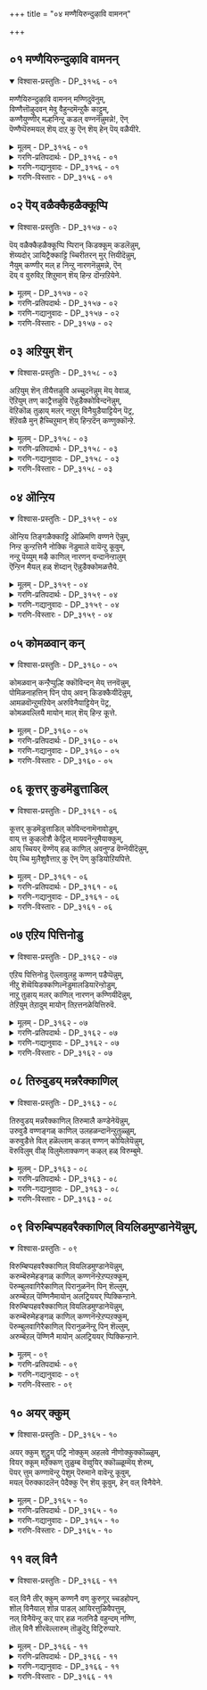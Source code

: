 +++
title = "०४ मण्णैयिरुन्दुऴावि वामनन्"

+++


## ०१ मण्णैयिरुन्दुऴावि वामनन्

<details open><summary>विश्वास-प्रस्तुतिः - DP_३१५६ - ०१</summary>

मण्णैयिरुन्दुऴावि वामनन् मण्णिदुवॆनुम्,  
विण्णैत्तॊऴुदवन् मेवु वैहुन्दमॆन्ऱुकै काट्टुम्,  
कण्णैयुण्णीर् मल्हनिन्ऱु कडल् वण्ननॆन्नुमन्ने\!, ऎन्   
पॆण्णैप्पॆरुमयल् शॆय् दाऱ् कु ऎन् शॆय् हेन् पॆय् वळैयीरे.
</details>

<details><summary>मूलम् - DP_३१५६ - ०१</summary>

मण्णैयिरुन्दुऴावि वामनन् मण्णिदुवॆनुम्,  
विण्णैत्तॊऴुदवन् मेवु वैहुन्दमॆन्ऱुकै काट्टुम्,  
कण्णैयुण्णीर् मल्हनिन्ऱु कडल् वण्ननॆन्नुमन्ने\!, ऎन्   
पॆण्णैप्पॆरुमयल् शॆय् दाऱ् कु ऎन् शॆय् हेन् पॆय् वळैयीरे.
</details>

<details><summary>गरणि-प्रतिपदार्थः - DP_३१५६ - ०१</summary>

मण्णै = भूमियन्नु, इरुन्दु = बग्गि, तुऴावि = सवरि \(कैयिन्द\), वामनन् मण् इदु = इदु वामनन भूमि, ऎन्नुम् = ऎन्नुत्ताळॆ, विण्णै = आकाशक्कॆ, तॊऴुदु = कैमुगिदु, अवन् मेवु = अवनु नित्यवास माडुव, वैहुन्दम् ऎन्ऱु = वैकुण्ठ ऎन्दु, कैकाट्टुम् = तोरिसुत्ताळॆ \(कैचाचि\), कण्णै = कण्णन्नु, उळ् नीर् = ऒळगिन नीरु, मल् ह निन्ऱु = उक्कि हरियुवन्तॆ निन्तिरलु, कडल् वण्णन् ऎन्नुम् = कडलिन बण्णदवनु ऎन्नुत्ताळॆ, अन्ने = तायन्दिरे, ऎन् पॆण्णै = नन्न मगळन्नु \(मगळिगॆ\) पॆरुमयल् शॆय् दाऱ् कु = दॊड्ड हुच्चियन्नु माडिदवरिगॆ, \(दॊड्ड हुच्चु हिडिसिदवरिगॆ\), ऎन् शॆय् हेन् = एनु माडलि, पॆय् वळैयीरे = कैयल्लि बळॆयन्नु धरिसिरुववरे. 
</details>

<details><summary>गरणि-गद्यानुवादः - DP_३१५६ - ०१</summary>

बग्गि भूमियन्नु कैयिन्द सवरि, ’इदु वामनन भूमि’ ऎन्नुत्ताळॆ, आकाशक्कॆ कैमुगिद, अत्त कडॆ कैमाडि तोरिसुत्ता, ’अवनु नित्यवास माडुव वैकुण्ठ’ ऎन्नुत्ताळॆ. कण्णल्लि उक्किहरियुवन्तॆ नीरु निन्तिरलु, ’कडल् वण्ण’ ऎन्नुत्ताळॆ. कैयल्लि बळॆयन्नु धरिसिरुववरे, नन्न मगळिगॆ दॊड्ड हुच्चु हिडिसिदवरिगॆ एनु माडलि? 
</details>

<details><summary>गरणि-विस्तारः - DP_३१५६ - ०१</summary>

ई तिरुवाय् मॊऴियल्लि आळ्वाररु मत्तॆ ’नायकि’ आगिद्दारॆ. तन्न नायकनन्नु कुरितु बगॆबगॆयागि स्मरिसुत्ताळॆ. कण्णॆदुरल्लि अवळिगॆ कण्डु बन्द याव होलुव वस्तुवादरू अवन \(भगवन्तन\) नॆनपन्नु मूडिसुत्तदॆ. 

नायकिय विचित्रवर्तनॆयन्नु कण्डु अवळ ’तायि’ \(नायकिगॆ ऒब्ब तायियिद्दाळॆम्ब भावनॆ\) मरुगुत्ताळॆ. तन्न मगळु ऎल्ला हॆङ्गळन्तॆ प्रापञ्चिक सुखदत्त योचनॆयन्नु हरिसुवुदिल्लवल्ल\! अप्रापञ्चिक रीतियल्लि अवळु नडॆदुकॊळ्ळुत्तिद्दाळल्ल\! अवळ आशॆपूर्णगॊळ्ळुवुदिल्लवल्ल\! ऎम्ब ई व्यथॆयन्नु आ”तायि’ इतर तायन्दिरॊडनॆ हेळिकॊण्डु विलपिसुत्ताळॆ. भगवद्विषयिक भावनॆगळिन्द तुम्बिद ई तिरुवाय् मॊऴि स्वारस्यपूर्णवागिदॆ. 

“मण्णैयिरुन्दु तुळावि वामनन् मण् ऎन्नुम्” – “नन्न मगळु नॆलवन्नु कैयिन्द सवरुत्ता, अदर बगॆगॆ विश्वासवन्नु तोरिसुत्ता, ’इदु वामन नॆल’ ऎन्नुत्ताळॆ”. इल्लि, वामन त्रिविक्रमावतारगळ भगवन्तन अद्भुतलीलॆयन्नु नॆनपिगॆ तरुत्तदॆ. दिव्यसुन्दरनाद वामनवटुवागि बलिचक्रवर्तिय यागशालॆगॆ भगवन्तनु बन्द. तन्न हॆज्जॆयल्लि मूरु हॆज्जॆगळ नॆलवन्नु बेडिद. दानवन्नु बलियिन्द पडॆदुकॊण्ड कूडले स्वामियु त्रिविक्रमनागि बॆळॆद. तन्न ऒन्दु हॆज्जॆयन्नु भूमिय तुम्ब विस्तरिसि, ’इदो ऒन्दु हॆज्जॆ आयितु’ ऎन्द. अन्दिनिन्द भूमियु भगवन्तन स्वत्ते ऎम्ब सत्यवन्नु तोरिसिकॊट्ट. 

“विण्णैत्तॊऴुदु अवन् मेवु वैहुन्दम् ऎन्ऱु कैकाट्टुवन्” ’नन्न मगळु आकाशक्कॆ कैमुगिदु, अत्त कडॆ कैचाचि, “अदु अवनिरुव वैकुण्ठ” ऎन्नुत्ताळॆ. भूमियू आकाशवू भगवन्तन सृष्टियाद पञ्चभूतगळन्नु सूचिसुवुदु. पञ्चभूतगळिन्दले जगत्तिन ऎल्ला वस्तुगळु सृष्टियादवु. ’नायकि’यू अष्टे\! ’नानू अवन सृष्टिये, अवन स्वत्ते’ ऎन्दु अवळ भावनॆ इरबहुदु. आकाशद दिक्किनल्ले, ऎन्दरॆ, मेलण दिक्किनल्लि ’परमपद’विदॆयॆन्नुत्तारॆ. ’नायकि’गॆ अदर नॆनपु बन्दिरबेकु. तानु तन्न प्रियनॊडनॆ सेरि आनन्दिसुव स्थळवे वैकुण्ठ \(परमपद\) ऎन्दु अवळ मनस्सिगॆ बन्दिरबेकु. अरितु, इल्लि परमपदद स्मरणॆ इदॆ. 

कण्णैयुण्णीर् मल् ह निन्ऱु कडल् वण्णनॆन्नुम्” – अवळु”कडल् वण्ण’ ऎन्दु तन्न नायकनन्नु स्मरिसिकॊळ्ळुत्ताळॆ. अवन नॆनपु बन्दागलॆल्ला, अवनन्नु स्मरिसिकॊण्डागलॆल्ला, अवळ कण्णुगळल्लि नीरु तुम्बि तुळुकुत्तदॆ. ऎष्टु बगॆयल्लि भगवन्तनन्नु कुरितु चिन्तिसिदरू अवन कृपॆ तनगॆ उण्टागलिल्लवल्ल ऎन्दु अवळ कॊरगु. अदन्नु सूचिसुवुदु आ कण्णीरु. 

तायि हेळुत्ताळॆ- कैगळल्लि बळॆगळन्नु धरिसिदवरे \(ऎन्दरॆ, सौभाग्यवतियरागि मक्कळन्नु पडॆदु संसारनडॆसुत्ता, जीवनद कष्टसुखगळन्नू दुःखसङ्कटगळन्नू अनुभविसि अरितवरु – इतर मातॆयरु\) नन्न मगळिगॆ बलवाद हुच्चु हिडिदिदॆ. अदु भगवद्विषयवाद हुच्चु, कण्डिरा\! अवळु नॆलवन्नु सवरुत्ता ’इदु वामनन नॆल’ ऎन्नुत्ताळॆ. आकाशक्कॆ कैमुगिदु, कैचाचि, ’अदु अवन परमपद’ ऎन्नुत्ताळॆ. अवन तिरुनामगळन्नु स्मरिसुत्ता, अवळ कण्णुगळल्लि नीरु तुम्बि तुळुकुत्तदॆ. हीगॆ, अवळिगॆ व्यामोहद हुच्चन्नु हिडिसिदवन विषयदल्लि नानेनु माडलि? 

पाशुरद उद्दक्कू भक्तिभाववन्नु हेळुत्तदॆ. उत्कटवागि भक्तियुळ्ळवनु ऒन्दु बगॆय ’हुच्चने’, अवनदु ’भक्तिय हुच्चु’ –’भगवन्तन हुच्चु’.

भगवन्तनु नमगॆ नीडिरुव ऎल्ला सौकार्यगळिगू नावु कृतज्ञरागि, अवनिगॆ नम्रतॆयिन्द ऎरगुत्ता, अवनन्नु ऎडॆबिडदन्तॆ स्मरिसुत्तिरुवुदे अवनल्लि भक्तिमाडुव रीति- ऎन्दु सूचिसलागिदॆ.
</details>

## ०२ पॆय् वळैक्कैहळैक्कूप्पि

<details open><summary>विश्वास-प्रस्तुतिः - DP_३१५७ - ०२</summary>

पॆय् वळैक्कैहळैक्कूप्पि प्पिरान् किडक्कूम् कडलॆन्नुम्,  
शॆय्यदोर् ञायिट्रैक्काट्टि च्चिरीतरन् मुर् त्तियीदॆन्नुम्,  
नैयुम् कण्णीर् मल् ह निन्ऱु नारणनॆन्नुमन्ने, ऎन्  
दॆय् व वुरुविऱ् शिऱुमान् शॆय् हिन्ऱ दॊन्ऱऱियेने.
</details>

<details><summary>मूलम् - DP_३१५७ - ०२</summary>

पॆय् वळैक्कैहळैक्कूप्पि प्पिरान् किडक्कूम् कडलॆन्नुम्,  
शॆय्यदोर् ञायिट्रैक्काट्टि च्चिरीतरन् मुर् त्तियीदॆन्नुम्,  
नैयुम् कण्णीर् मल् ह निन्ऱु नारणनॆन्नुमन्ने, ऎन्  
दॆय् व वुरुविऱ् शिऱुमान् शॆय् हिन्ऱ दॊन्ऱऱियेने.
</details>

<details><summary>गरणि-प्रतिपदार्थः - DP_३१५७ - ०२</summary>

पॆय् वळैक्कै = तॊट्ट बळॆगळ कैगळन्नु, कूप्पि = जोडिसि \(अञ्जलि माडि\), पिरान् = परमोपकारियु, किडक्कूम् = पवडिसुव, कडल् = कडलु, ऎन्नुम् = ऎन्नुत्ताळॆ, शॆय्यदु = सुन्दरवाद \(कॆम्बण्णद\), ओर् = साटियिल्लद, ञायिट्रै काट्टि = सूर्यनन्नु तोरिसि, शिरीतरन् मूर् त्ति = श्रीधरन मूर्तियु, ईदु ऎन्नुम् = इदे ऎन्नुत्ताळॆ, नैयुम् = बाडि होगुत्ताळॆ \(कॊरगुत्ताळॆ\), कृशहॊन्दुत्ताळॆ, कण् नीर् मल् हि = कण्णल्लि तुळुकुवन्तॆ नीरु निन्तु, नारणन् ऎन्नुम् = नार्‍आयण, ऎन्नुत्ताळॆ, अन्ने = तायन्दिरॆ, ऎन् दॆय् वम् = नन्न देवतॆये आदवळु, उरुविल् = रूपदल्लि शिरुमान् = ऎळॆयहरॆयद जिङ्कॆयन्तिरुववळु, शॆय् हिन्ऱदु = माडुत्तिरुवुदु, ऒन्ऱु = स्वल्पवू, अऱियेने = तिळिदुकॊळ्ळलारॆनल्ल. 
</details>

<details><summary>गरणि-गद्यानुवादः - DP_३१५७ - ०२</summary>

तॊट्ट बळॆगळ कैगळन्नु जोडिसि, अञ्जलिमाडि, ’परमोपकारियु पवडिसुव कडलु’ ऎन्नुत्ताळॆ. सुन्दरवाद कॆम्बण्णद सूर्यनन्नु तोरिसि, श्रीधरनमूर्ति इदे ऎन्नुत्ताळॆ. बाडि कृशगॊळ्ळुत्ताळॆ, कण्णल्लि तुळुकुवन्तॆ नीरु निल्ललु, नारायण ऎन्नुत्ताळॆ, तायन्दिरे, नन्न देवतॆये अवळु, रूपदल्लि, ऎळॆय हरॆयद जिङ्कॆयन्तॆ इरुववळु माडुत्तिरुवुदु स्वल्पवू अरियलारॆनल्ल\!
</details>

<details><summary>गरणि-विस्तारः - DP_३१५७ - ०२</summary>

हिन्दिन पाशुरद विषयवन्नु इल्लि मुन्दुवरिसलागिदॆ. 

तायि हेळुत्ताळॆ- मातॆयरे, नन्न मगळु पाल्गडलन्नु स्मरिसिदाग, परमभक्तियिन्द कैमुगियुत्ताळॆ. ’परमोपकारियाद भगवन्तनु अनन्तनन्नु हासुगॆयागि माडिकॊण्डु पवडिसुव स्थळ अदु’ ऎन्नुत्ताळॆ. अवन दिव्यमङ्गळ विग्रहवन्नु अदु नॆनपिगॆ तरुत्तदॆयेनो\! तन्न नायकनिगागि बाडि बसवळियुत्ताळॆ. ’नारायण’ ऎन्दु मुन्तागि अवन नामवन्नु नॆनॆयुवागलॆल्ला अवळ कण्णुगळल्लि नीरु तुम्बि तुळुकुत्तदॆ. रूपदल्लि अवळु देवतॆयॆ\! जिङ्कॆय कण्णुगळन्तिरुव अवळ कण्णुगळे साकु, अवळ सॊबगन्नु हॆच्चिसुवुदक्कॆ. इन्थ ऎळॆय हरॆयद हुडुगियु माडुत्तिरुवुदु एनॆन्दागलि, एकॆ अवळु हागॆ ऎन्दागलि ननगॆ स्वल्पवू अर्थवागुवुदिल्लवल्ल\! 

भक्तन नडॆ, नुडि ऎल्लवू विलक्षण. प्रापञ्चिकदल्लि इळिय मुळुगिदवरिगॆ भक्तन रीति अर्थवागुवुदादरू हेगॆ? 

भगवन्तनन्नु नॆनपिगॆ तरुव विषयगळागलि, वस्तुगळागलि भक्तनिगॆ प्रियवादवु. अवुगळन्नु नोडि आनन्दिसुत्ता, अवुगळन्नु कुरितु हेळुत्ता, कीर्तिसुत्ता भक्तनु काल कळॆयुवुदु.
</details>

## ०३ अऱियुम् शॆन्

<details open><summary>विश्वास-प्रस्तुतिः - DP_३१५८ - ०३</summary>

अऱियुम् शॆन् तीयैत्तऴुवि अच्चुदनॆन्नुम् मॆय् वेवाळ्,  
ऎऱियुम् तण् काट्रैत्तऴुवि ऎन्नुडैक्कोविन्दनॆन्नुम्,  
वॆऱिकॊळ् तुऴाय् मलर् नाऱुम् विनैयुडैयाट्टियेन् पॆट्र,  
शॆऱॆवळै मुन् हैच्चिऱुमान् शॆय् हिन्ऱदॆन् कण्णुक्कॊन्ऱे.
</details>

<details><summary>मूलम् - DP_३१५८ - ०३</summary>

अऱियुम् शॆन् तीयैत्तऴुवि अच्चुदनॆन्नुम् मॆय् वेवाळ्,  
ऎऱियुम् तण् काट्रैत्तऴुवि ऎन्नुडैक्कोविन्दनॆन्नुम्,  
वॆऱिकॊळ् तुऴाय् मलर् नाऱुम् विनैयुडैयाट्टियेन् पॆट्र,  
शॆऱॆवळै मुन् हैच्चिऱुमान् शॆय् हिन्ऱदॆन् कण्णुक्कॊन्ऱे.
</details>

<details><summary>गरणि-प्रतिपदार्थः - DP_३१५८ - ०३</summary>

अऱियुम् = तिळिवळिकॆगॆ बरुव, शॆम् तीयै = कॆम्पनॆय बॆङ्कियन्नु, तऴुवि = \(कैयिन्द\) सवरि, अच्चुदन् ऎन्नुम् = ’अच्युत’ ऎन्नुत्ताळॆ, मॆय् = मैयॆल्ल, वेवाळ् = बॆन्दु होगुत्तिद्दाळॆ, ऎऱयुम् = बीसुव, तण् काट्रै = तङ्गाळियन्नु, तऴुवि = सवरि, ऎन्नुडै = नन्न, कोविन्दन् ऎन्नुम् = गोविन्द ऎन्नुत्ताळॆ, वॆऱिकॊळ् = परिमळ तुम्बिद, तुऴाय् मलर् = तुलसिय हूगळु, नाऱुम् = सुवासनॆयिन्द तुम्बिरुत्तदॆ अवळल्लि, विनैयुडैयाट्टियेन् = पापगळन्नुळ्ळ नानु, पॆट्र = पडॆद, शॆऱिवळै मुन् है = तुम्बिद बळॆगळ मुङ्गैय, शिऱुमान् = ऎळॆय जिङ्कॆयन्थवळु, शॆय् हिन्ऱदु= माडुत्तिरुवुदु, ऎन् कण्णुक्कु = नन्नकण्णिगॆ, ऒन्ऱॆ = ऒन्दे? \(ऎरडे?\) 
</details>

<details><summary>गरणि-गद्यानुवादः - DP_३१५८ - ०३</summary>

तिळिवळिकॆगॆ बरुव सुडुव बॆङ्कियन्नु कैयिन्द सवरुत्ता ’अच्चुत’ ऎन्नुत्ताळॆ. मैयल्लि \(ताने\) बॆन्दु होगुत्तिद्दाळॆ. बीसुव तङ्गाळियन्नु कैयिन्द सवरुत्ता ’नन्न गोविन्द’ ऎन्नुत्ताळॆ. परिमळ तुम्बिद तुलसिय हूगळु अवळल्लि सुवासनॆयिन्द तुम्बिदॆ. पापगळन्नुळ्ळ नानु पडॆद, तुम्बिद कैबळॆगळ मुङ्गैय ऎळॆय जिङ्कॆयन्थवळु माडुत्तिरुवुदु नन्न कण्णिगॆ ऒन्दे? 
</details>

<details><summary>गरणि-विस्तारः - DP_३१५८ - ०३</summary>

’बॆङ्किगॆ सुडुवुदु स्वभाव’, ’तङ्गाळिगॆ हितवागि बीसुवुदु स्वभाव’ – आदरॆ इवु परस्पर विरुद्धवादवु. नायकिगॆ इवु ऎरडू हितवागि, भगवन्तन \(तन्न नायकिन\) नॆनपन्नु तरुत्तवॆ. 

’मॆय् वेवाळ्’ – नायकिय देह, भगव्न्तन अगलिकॆयिन्द बॆन्दु बसवळियुत्तदॆ. 

“शॆऱिवळै मुन् हैच्चिऱुमान्” – नायकिय मुङ्गैगळ तुम्ब बळॆगळु. ऎळॆय जिङ्कॆयन्तॆ अवळू तुम्ब चञ्चल विशालवू सुन्दरवू चपलतॆयन्नुळ्ळ कण्णुगळन्नुळ्ळवळु. 

“शॆय् हिन्ऱदु ऎन् कण्णुक्कु ऒन्ऱे” – अवळु माडुत्तिरुव, भगवन्तनन्नु बयसि माडुत्तिरुव, कॆलसगळु ऒन्दे ऎरडे? नन्न कण्ण मुन्दॆ ऎष्टो नडॆयुत्तिरुत्तवॆ. अवुगळन्नॆल्ला कुरितु नानु हेळलार्‍ऎनल्ल. 

तायि हेळुत्ताळॆ- सुडुव बॆङ्कि नन्न मगळिगॆ हितवागिरुत्तदॆ. अदन्नु तन्न कैयिन्द सवरुत्ता ’अच्युता’ \(नाशविल्लदवने\) ऎन्नुत्ताळॆ. बीसुव तङ्गाळियन्नु सवरुत्ता ’नन्न गोविन्द’ ऎन्नुत्ताळॆ. अवळु भगवन्तनिगॆ इष्टवाद परिमळ पूर्णवाद तुलसिय वासनॆ तुम्बिरुत्तदॆ. अवळु तन्नमुङ्गैगळल्लि तुम्ब बळॆयन्नु तॊट्टिद्दाळॆ. ऎळॆय जिङ्कॆयन्तॆ अवळु चञ्चलळागिद्दाळॆ. तायन्दिरे, नन्न कण्ण मुन्दॆ अवळु माडुव कॆलस ऒन्दे ऎरडे? अवुगळन्नु ऎष्टॆन्दु हेळलि\! भगवन्तनिगागि अवळु मैसॊरगि बाडुत्तिद्दाळल्ल.

यारु भिन्नस्वभावद वस्तुगळन्नु ऒन्दे बगॆयल्लि भाविसिकॊळ्ळूवरो अवरन्नु ’स्थितप्रज्ञ’ ऎन्नुत्तारॆ. मनस्सु अवरिगॆ निलुकडॆयल्लिरुत्तदॆ. अवरु भगवन्तनिगॆ तुम्ब समीप.
</details>

## ०४ ऒन्ऱिय

<details open><summary>विश्वास-प्रस्तुतिः - DP_३१५९ - ०४</summary>

ऒन्ऱिय तिङ्गळैक्काट्टि ऒळिमणि वण्णने ऎन्नुम्,  
निन्ऱ कुन्ऱत्तिनै नोक्कि नॆडुमाले वायॆन्ऱु कूवुम्,  
नन्ऱु पॆय्युम् मऴै काणिल् नारणन् वन्दानॆन्ऱालुम्  
ऎन्ऱिन मैयल् हळ् शॆय्दान् ऎन्नुडैक्कोमळत्तैये.
</details>

<details><summary>मूलम् - DP_३१५९ - ०४</summary>

ऒन्ऱिय तिङ्गळैक्काट्टि ऒळिमणि वण्णने ऎन्नुम्,  
निन्ऱ कुन्ऱत्तिनै नोक्कि नॆडुमाले वायॆन्ऱु कूवुम्,  
नन्ऱु पॆय्युम् मऴै काणिल् नारणन् वन्दानॆन्ऱालुम्  
ऎन्ऱिन मैयल् हळ् शॆय्दान् ऎन्नुडैक्कोमळत्तैये.
</details>

<details><summary>गरणि-प्रतिपदार्थः - DP_३१५९ - ०४</summary>

ऒन्ऱिय = परिपूर्णनाद, तिङ्गळै काट्टि = चन्द्रनन्नु तोरिसि, ऒळि मणि वण्णने = हॊळॆयुव नीलरत्नद बण्णदवने, ऎन्नुम् = ऎन्नुत्ताळॆ, निन्ऱ = ऎत्तरवागि निन्तिरुव, कुन्ऱत्तिनै = बॆट्टवन्नु, नोक्कि = नोडि, नॆडुमाले वा = सर्वेश्वरने बा, ऎन्ऱु कूवुम् = ऎन्दु कूगि करॆयुत्ताळॆ, नन्ऱुपॆय्युम् = चॆन्नागि सुरियुव, मऴै काणिल् = मळॆयन्नु कण्डरॆ, नारणन् = नारायणने, वन्दान् = बन्दनु, ऎन्ऱ = ऎन्दु, आलुम् = आलापिसुत्ताळॆ \(कूगुत्ताळॆ\), ऎन्ऱु = याव दिन, इनमैहळ् = इन्थ मङ्कुबूदियन्नु, शॆय् दान् = माडिदनु. ऎन्नुडै कोमळत्तैये = नन्न कोमलळादवळन्ने.
</details>

<details><summary>गरणि-गद्यानुवादः - DP_३१५९ - ०४</summary>

पूर्णचन्द्रनन्नु तोरिसि ’हॊळॆयुव नीलरत्नद बण्णदवने’ ऎन्नुत्ताळॆ, ऎत्तरवागि निन्तिरुव बॆट्टवन्नुनोडि ’सर्वेश्वरने बा’ ऎन्दु कूगि करॆयुत्ताळॆ. चॆन्नागि सुरियुव मळॆयन्नु कण्डरॆ, ’नारायणने बन्दनु’ ऎन्दु आलापिसुत्ताळॆ. नन्न ई कोमलळन्नु याव दिन इन्थ मङ्कुबूदि माडिदनो? 
</details>

<details><summary>गरणि-विस्तारः - DP_३१५९ - ०४</summary>

प्रकृतियल्लि सूर्य, चन्द्र, तारॆगळु, तम्म विलक्षणवाद हॊळपिनिन्द, मिनुगुविकॆयिन्द आकर्षकवादवु. ऎत्तरवागि निन्तिरुव बॆट्ट तन्न निलुविनिन्दले आकर्षकवादद्दु. चॆन्नागि, बिरुसागि, सुरियुव मळॆयु चेतनर मनस्सिगॆ हितवन्नू आह्लादवन्नू तरुवन्थ विलक्षणगुणवुळ्ळद्दु. चन्द्रसूर्यादिगळु भगवन्तन हॊळॆयुव स्वरूपवन्नु तोरिसिदरॆ, \(बॆळगिसिदरॆ\), ऎत्तरवाद बॆट्टवु भगवन्तन त्रिविक्रमावतारद स्वरूपवन्नु तोरिसुवुदु. सुरियुव बिरुसु मळॆ भगवन्तन पूर्णकृपॆयु तन्न सृष्टिय मेलॆ हेगॆ ऎडॆबिडदन्तॆ हरिदुबरुत्तिरुवुदु ऎम्बुदन्नु सूचिसुवुदु. हीगॆये प्रकृतियल्लि विलक्षणवागि कण्डु बरुव ऎल्ला वस्तुगळू भगवन्तन ऒन्दल्ल ऒन्दु गुणवन्नु, रूपवन्नु, स्वभाववन्नु तिळियपडिसुवुदु. आद्दरिन्द अन्थ वस्तुगळु भक्तनिगॆ तुम्ब आकर्षकवागि कण्डुबरुवुदु. 

तायि हेळुत्ताळॆ. सुकुमारियाद नन्न मगळु प्रकृतियल्लि कण्डु बरुव विलक्षण वस्तुगळु भगवन्तनन्ने नॆनपिगॆ तरुत्तवॆ ऎन्नुत्ताळॆ. पूर्णचन्द्रनन्नु नोडिदाग “हॊळॆयुव नीलरत्नद बण्णद स्वामियु अदो अल्लिद्दानॆ” ऎन्नुत्ताळॆ. ऎत्तरवागि निन्तिरुव बॆट्टवन्नु नोडिदाघ, ’सर्वरक्षकनाद भगवन्त’ ऎन्नुत्ताळॆ. चॆन्नागि सुरियुव मळॆयन्नु कण्डाग ’सर्वेश्वरनाद नारायणने परमपददिन्द इळिदु बन्दनु” ऎन्नुत्ताळॆ. हीगॆल्ला अवनिगागि आलापिसुवन्तॆ मङ्कुबूदियन्नु अवळ नायकनु अदॆन्दु चॆल्लिदनो काणॆनल्ल\!” 

भक्तनिगॆ यावुदु प्रियवो आकर्षकवो अदॆल्ल प्रापञ्चिकनिगॆ विचित्रवादद्दु. भक्तन नडॆनुडिय विषयवू अष्टॆ.
</details>

## ०५ कोमळवान् कन्

<details open><summary>विश्वास-प्रस्तुतिः - DP_३१६० - ०५</summary>

कोमळवान् कन्ऱैप्पुल्हि क्कॊविन्दन् मेय् त्तनवॆन्नुम्,  
पोमिळनाहत्तिन् पिन् पोय् अवन् किडक्कैयीदॆन्नुम्,  
आमळवॊन्ऱुमऱियेन् अरुविनैयाट्टियेन् पॆट्र,  
कोमळवल्लियै मायोन् माल् शॆय् हिन्ऱ कूत्ते.
</details>

<details><summary>मूलम् - DP_३१६० - ०५</summary>

कोमळवान् कन्ऱैप्पुल्हि क्कॊविन्दन् मेय् त्तनवॆन्नुम्,  
पोमिळनाहत्तिन् पिन् पोय् अवन् किडक्कैयीदॆन्नुम्,  
आमळवॊन्ऱुमऱियेन् अरुविनैयाट्टियेन् पॆट्र,  
कोमळवल्लियै मायोन् माल् शॆय् हिन्ऱ कूत्ते.
</details>

<details><summary>गरणि-प्रतिपदार्थः - DP_३१६० - ०५</summary>

कोमळम् = कोमलवागि बॆळॆदिरुव \(ऎळॆय\), वान्= सुन्दरवाद, कन्ऱै = करुगळन्नु \(करुवन्नु\), पुल्हि = मैसवरि, कोविन्दन् मेय् त्तन = गोविन्दनु मेयिसिदवु, ऎन्नुम् = ऎन्नुत्ताळॆ, पोम् = हरिदुहोगुव, इळनाहत्तिन् = ऎळॆय नागद \(सर्पद\), पिन् पोय् = हिन्दॆ होगि, अवन् = अवनु \(तन्न नायकनु\), किडक्कै = पवडिसुवुदु, ईदु = इदु, ऎन्ऱाळ् = ऎन्नुत्ताळॆ, आम् = आगुव, अळवु = रीति, ऒन्ऱुम् = स्वल्पवू, अऱियेन् = तिळियॆनु, अरु विनैयाट्टियेन् = क्रूरपापगळन्नुमाडिदवळाद नानु, पॆट्र = हडॆद, कोमळम् वल्लियै= कोमलवागि बॆळॆद बळ्ळियन्नु \(बळ्ळियन्तॆ कोमलवाघि बॆळॆदवळन्नु\), मायोन् = मायगारनु \(आश्चर्यकारियु\), माल् शॆय् हिन्ऱ = मोहगॊळिसुव, कूत्ते = कुणिदाटवे. \(कुणिदाटवन्ने\). 
</details>

<details><summary>गरणि-गद्यानुवादः - DP_३१६० - ०५</summary>

कोमलवागि बॆळॆदिरुव सुन्दरवाद ऎळॆगरुवन्नुतडवि, ’गोविन्दनु मेयिसिदवु’ ऎन्नुत्ताळॆ. हरिदुहोगुव ऎळॆयनागद हिन्दॆ होगि ’अवनु \(तन्न नायकनु\) पवडिसुवुदु इदु’ ऎन्नुत्ताळॆ. आगुव रीतियन्नु स्वल्पवू अरियॆनु. क्रूरपापगळन्नु माडिदवळाद नानु हडॆद बळ्ळियन्तॆ कोमलवागि बॆळॆदवळन्नु मायगारन मोहगॊळिसुव कुणिदाटवन्ने. 
</details>

<details><summary>गरणि-विस्तारः - DP_३१६० - ०५</summary>

“कोमळवान् कन्ऱै पुल् हि’ कोविन्दन् मेय् त्तन’ वॆन्नुम्” – भगवन्तनु श्रीकृष्णनागि अवतरिसि, नन्दगोकुलदल्लि बॆळॆयुत्तिद्दाघ, अल्लिन गोवळ बालकरॊडगूडि, तानू दनकरुगळन्नु हिम्बालिसि, अवुगळन्नु मेयिसलु काडिगॆ होगुत्तिद्दनु. याव करुवन्नु ’नायकि’ नोडिदरू अवळिगॆ श्रीकृष्णन नॆनपु बरुत्तिद्दद्दरिन्द अदन्नु अवळु तडवि, मुद्दु माडुत्तिद्दळु. आ मूलक तन्नपरियतमनिगॆ तानु सल्लिसुव प्रेमवन्नु सूचिसुत्तिद्दळु. 

“पोमिळनाहत्तिन् पि पोय् अवन् किडक्कै ऎन्ऱाळ्” – हावु कण्णिगॆ बिद्द कूडले, अदु भगवन्तन नॆनपन्नु तरुत्तित्तु. भगवन्तनिगॆ हावु\(शेषनु\) हासुगॆयाद्दरिन्द, हावन्नु कण्डाग अदक्कू तक्क गौरववन्नु कॊडुत्ताळॆ. 

“आमळवॊण्ऱुम् अऱियेन्” – नायकिय तायि हीगॆल्ला हेळिकॊळ्ळुत्ताळॆ. तन्न ऎळॆय यौवनद मगळु चित्रविचित्रवागि वर्तिसुवुदन्नु कण्डु अवळॆन्नुत्ताळॆ, याव समयदल्लि इवळिगॆ एनागुवुदो ननगॆ तिळियदल्ल\!  

तायि हेळुत्ताळॆ- तायन्दिरे, नन्नमगळ विचित्रवर्तनॆयन्नु एनॆन्दु हेळलि. सॊम्पागि बॆळॆदिरुव ऎळॆगरुगळन्नु कण्डकूडले, अवळु अवुगळन्नु हिडिदु, कत्तु मैसवरि, मुद्दुमाडुत्ताळॆ. मत्तु ’गोविन्दन मेयिसिदवु इवु’ ऎन्नुत्ताळॆ. हरिदुहोगुत्तिरुव हावन्नु कण्डाग, अदन्नु हिम्बालिसि होगुत्ताळॆ. मत्तु ’अदु भगवन्तन हासुगॆ’ ऎन्नुत्ताळॆ. इन्नु मुन्दॆ अवळिगॆ एनागुवुदो अवळु हेगॆ नडॆदुकॊळ्ळुत्ताळो ननगॆ तिळियदल्ल. अवळिगॆ मोडिहाकिद मायगारन आट हेगिदॆ कण्डिरा.

भगवन्तनन्नु नॆनपिगॆ तरुव याव वस्तुवन्नु कण्डरू भक्तन मनस्सु उद्वेगगॊळ्ळुत्तदॆ.
</details>

## ०६ कूत्तर् कुडमॆडुत्ताडिल्

<details open><summary>विश्वास-प्रस्तुतिः - DP_३१६१ - ०६</summary>

कूत्तर् कुडमॆडुत्ताडिल् कोविन्दनामॆनावोडुम्,  
वाय् त्त कुऴलोशै केट्टिल् मायवनॆन्ऱुमैयाक्कुम्,  
आय् च्चियर् वॆण्णॆय् हळ् काणिल् अवनुण्ड वॆण्नॆयीदॆन्नुम्,  
पेय् च्चि मुलैशुवैत्ताऱ् कु ऎन् पॆण् कुडियोऱियपित्ते.
</details>

<details><summary>मूलम् - DP_३१६१ - ०६</summary>

कूत्तर् कुडमॆडुत्ताडिल् कोविन्दनामॆनावोडुम्,  
वाय् त्त कुऴलोशै केट्टिल् मायवनॆन्ऱुमैयाक्कुम्,  
आय् च्चियर् वॆण्णॆय् हळ् काणिल् अवनुण्ड वॆण्नॆयीदॆन्नुम्,  
पेय् च्चि मुलैशुवैत्ताऱ् कु ऎन् पॆण् कुडियोऱियपित्ते.
</details>

<details><summary>गरणि-प्रतिपदार्थः - DP_३१६१ - ०६</summary>

कूत्तर् = कुणितवाडुववरु, कुडम् = कॊडवन्नु, ऎडुत्तु = ऎत्ति \(ऎसॆदु\), आडिल् = आडिदरॆ, कोविन्दन् आम् =गोविन्दने हौदु \(गोविन्दन सॊबगु\), ऎना = ऎन्नुत्ता, ओडुम् = ओडुत्ताळॆ, वाय् त्त = नुडिसिद \(श्रेष्ठवाद\), कुऴल् ओशै = कॊळलिन ध्वनियन्नु, केट्टिल् = केळिदरॆ, मायवन् आश्चर्यकारि, ऎन्ऱु = ऎन्दु, मैयाक्कुम् = व्यामोहगॊळ्ळुत्ताळॆ, आय्च्चियर् = गॊल्लतियर, वॆण्णॆय् हळ् काणिल् = बॆण्णॆगळन्नु कण्डरॆ, अवन् उण्डवॆण्णॆय् = अवनु \(भगवन्तनु\) उण्डबॆण्णॆ, ईदु ऎन्नुम् = इदु ऎन्नुत्ताळॆ, पेय् च्चि = राक्षसिय, मुलै शुवैत्ताऱ् कु = मॊलॆयन्नुण्डवनिगॆ, ऎन् = नन्न, पॆण् कॊडि = नन्न मगळॆम्ब बळ्ळियु \(बळ्ळियन्तॆ कोमलळाद नन्न मगळु\), एऱिय = हच्चिकॊण्ड, पित्तु ए = हुच्चे अल्लवे \(हुच्चु, एनाश्चर्य\!\) 
</details>

<details><summary>गरणि-गद्यानुवादः - DP_३१६१ - ०६</summary>

कॊडद कुणितवन्नाडुववरु कॊडवन्नु ऎत्ति ऎसॆदु आडिदरॆ, ’गोविन्दन सॊबगु’ ऎन्नुत्ता ओडुत्ताळॆ. नुडिसिद \(श्रेष्ठवाद\) कॊळलिन ध्वनियन्नु केळिदरॆ “आश्चर्यकारि’ ऎन्दु व्यामोहगॊळ्ळुत्ताळॆ. राक्षसिय मॊलॆयन्नुण्डवनिगॆ बळ्ळियन्तॆ कोमलळाद नन्न मगळु हच्चिकॊण्ड हुच्चु\! एनाश्चार्य\! 
</details>

<details><summary>गरणि-विस्तारः - DP_३१६१ - ०६</summary>

ई पाशुरदल्लि भगवन्तन श्रीकृष्णावतारद आश्चर्यकर बालचेष्टिगळन्नु सुन्दरवाद रीतियल्लि स्मरिसिकॊळ्ळलागुत्तदॆ. 

“कूत्तर् कुडमॆडुत्ताडिल्...........” कॊडद कुणितदवरु ऊरिगॆ बन्दु, अवर चळकवन्नु, नैपुण्यवन्नु तोरिसि कुणिदाडुत्तिद्दरॆ, ’नायकि’गॆ बालकृष्णन नॆनपु तप्पदॆ बरुत्तित्तु. कूडले ’गोविन्दन सॊबगु’ ऎन्नुत्ता अल्लिगॆ ओडुत्तिद्दळु. गोविन्दन कॊडद कुणितद सॊबगु इल्लि कण्डुबरुवुदो इल्लवो ऎम्ब आशॆयिन्द अदन्नु नोडि नलियलु. 

“वाय् त्त कुऴलोशैकेट्टल्............” इम्पाद कॊळलिन नादवु ’नायकि’य किविगॆ बिद्दकूडले श्रीकृष्णन कॊळलिन नादद नॆनपु बरुत्तित्तु. कूडले अवळु ’मायकारि’ ऎन्दु उद्गरिसुत्तिद्दळु. आ मायकारिय कॊळलिन नादवे अल्लवे गोकुलद गॊल्ल युवतियरन्नु अवन बळिगॆ आकर्षिसुत्तिद्दद्दु\! तम्मतम्म मनॆमठगळन्नू कॆलस कार्यगळन्नू मरॆतु अवनॊडनॆ आनन्ददिन्द कालकळॆयुत्तिद्दद्दु? 

“आय् च्चियर् वॆण्णॆय् हळ् काणिल्.............” ’नायकि’य कण्णिगॆ बॆण्णॆहॊत्तु तरुवुदु बिद्दितॆन्दरॆ, कूडले अवळु श्रीकृष्णन नॆनपु माडिकॊळ्ळुत्तिद्दळु. बालकृष्णनु नन्दगोकुलदल्लि गॊल्लतियर मनॆगळल्लि भद्रवागि इट्टिद्द बॆण्णॆयन्नु कद्दुतिन्नुवुदु? मत्तु मारुवुदक्कागि बॆण्णॆयन्नु हॊत्तु होगुव गॊल्लतियरन्नु अड्डगट्टि, अवर बॆण्णॆयन्नुण्डु आनन्दिसुवुदू अवळ नॆनपिगॆ बरुत्तित्तु. कूडले अवळु ’अवनुण्ड बॆण्णॆ इदु’ ऎन्नुत्तिद्दळु. भगवन्तनु आरोहिसि मिक्क प्रसाडवाद बॆण्णॆ इदु ऎम्बन्तॆ. 

“पेय् च्चि मुलै शुवैत्ताऱ् कु................”, इदु श्रीकृष्णनु ऎरडु तिङ्गळ ऎळॆगूसागिद्दाग नडॆसिद महाद्भुत \(आश्चर्यकर\) प्रसङ्ग. कंसनु तनगॆ शत्रुवागि ऎल्लियो बॆळॆयुत्तिद्द कूसन्नु हुडुकि कॊल्लिसबेकॆन्दु हवणिसि, पूतनि ऎम्ब राक्षसियन्नु कळुहिसिदनु. अवळु नन्दगोकुलक्कॆ बन्दळु. आकर्षकनाद श्रीकृष्णनन्नु कण्डळु. ऎळॆय मक्कळन्नॆल्ला कॊल्लुवुदे अवळ कॆलसवागित्तष्टॆ. तायि यशोदॆ इल्लद वेळॆयन्नु हॊञ्चि, तानु अवळन्तॆ वेषवन्नु मरॆसिकॊण्डु, कपट प्रेमदिन्द मगुवन्नॆत्तिकॊण्डु, तन्न विषद हालन्नूडिसिदळु. मगुवाद कृष्णनु अदन्नु आनन्ददिन्द कुडियुत्ता, अदरॊडनॆ अवळ प्राणवन्नू हीरिबिट्टनु. अनन्तर अल्लिगॆ बन्द यशोदॆगॆ मगुविन मग्गुलल्लि सत्तुबिद्दिद्द राक्षसियन्नु कण्डु भयाश्चर्यगळादवु. इन्थ अद्भुतकारियाद भगवन्तनु ’नायकि’गॆ व्यामोहद हुच्चुहिडिसिरुवुदु एनाश्चर्य\! 

तायि हेळुत्ताळॆ- तायन्दिरे, कॊडद कुणितदवरु बन्दु, कॊडवन्नु बगॆबगॆयागि बीसि आडुत्ता इरुवुदन्नु कण्डरॆ, नन्न मगळु ’गोविन्दन सॊबगु’ ऎन्दु आरॆ नुडियुत्ताळॆ. इम्पाद कॊळलिन नादवन्नु केळिद कूडले “आश्चर्यकारि’ \(इदरिन्दले अल्लवे ऎल्लरन्नू मोहगॊळिसिद्दु\) ऎन्नुत्ताळॆ. गॊल्लतियरु हॊत्तु तरुव बॆण्णॆयन्नु कण्डरॆ,”अवनु उण्ड बॆण्णॆ इदु’ \(अवनु उण्डु नमगागि उळिसिरुव प्रसाद\) ऎन्नुत्ताळॆ. राक्षसिय बळि विषद हालन्नु कुडिदु अवळन्ने कॊन्दु हाकिद आश्चर्यकारियल्लि इवळु हच्चिकॊण्डिरुव हुच्चु ऎन्थाद्दु कण्डिरा\!
</details>

## ०७ एऱिय पित्तिनोडु

<details open><summary>विश्वास-प्रस्तुतिः - DP_३१६२ - ०७</summary>

एऱिय पित्तिनोडु ऎल्लावुलहु कण्णन् पडैप्पॆन्नुम्,  
नीऱु शॆव्वॆयिडक्कणिल्नॆडुमालडियारॆन्ऱोडुम्,   
नाऱु तुऴाय् मलर् काणिल् नारणन् कण्णियीदॆन्नुम्,  
तेऱियुम् तेऱादुम् मायोन् तिऱत्तनळेयित्तिरुवॆ.
</details>

<details><summary>मूलम् - DP_३१६२ - ०७</summary>

एऱिय पित्तिनोडु ऎल्लावुलहु कण्णन् पडैप्पॆन्नुम्,  
नीऱु शॆव्वॆयिडक्कणिल्नॆडुमालडियारॆन्ऱोडुम्,   
नाऱु तुऴाय् मलर् काणिल् नारणन् कण्णियीदॆन्नुम्,  
तेऱियुम् तेऱादुम् मायोन् तिऱत्तनळेयित्तिरुवॆ.
</details>

<details><summary>गरणि-प्रतिपदार्थः - DP_३१६२ - ०७</summary>

एऱिय = हॆच्चिद, पित्तिनॊडु = व्यामोहदिन्द \(हुच्चिनिन्द\), ऎल्ला उलहु = ऎल्ला लोकगळू, कण्णन् पडैप्पु = अत्याकर्षकनु \(श्रीकृष्ण पडॆदद्दु, ऎन्नुम् = ऎन्नुत्ताळॆ, नीऱु= भस्मवन्नु, शॆव्वे = उद्दनागि \(नेरवागि\), इड काणिल् = इडुवुदन्नु कण्डरॆ, नॆडुमाल् आदियार् = सर्वेश्वरन भक्तरु, ऎन्ऱु = ऎन्दु, ओडुम् \(अवरिगॆ ऎरगुवुदक्कॆ\) ओडुत्ताळॆ, नाऱु = परिमळिसुव, तुऱाय् मलर् काणिल् तुलसिय हूवन्नु कण्डरॆ, नार्‍अणन् कण्णि = नारायणन हार्‍अ, ईदु ऎन्नुम् = इदु ऎन्नुत्ताळॆ, तेऱियुम् = \(हुच्चु\) इळिदागलू, तेऱादुम् = इळियदॆ इद्दरू, मायोन् शिऱत्तिनळे = मायकारिय सम्बन्धवळे, इतिरुवे = ई लक्ष्मीदेवियन्थवळु \(पवित्रळाद इवळु\). 
</details>

<details><summary>गरणि-गद्यानुवादः - DP_३१६२ - ०७</summary>

हॆच्चिद व्यामोहदिन्द ऎल्ला लोकगळू अत्याकर्षनु पडॆदवु’ ऎन्नुत्ताळॆ. भस्मवन्नु नेरवागि इडुवुदन्नु कण्डकूडले ’सर्वेश्वरन भक्तरु’ ऎन्दु अवर बळिगॆ ओडुवळु. परिमळिसुव तुलसिय हूवन्नु कण्डरॆ ’इदु नारायणन हार’ ऎन्नुत्ताळॆ. \(अवळ हुच्चु\) इळिदागलू इळियदागलू पवित्रळाद इवळु मायकारिय सम्बन्धदवळे. 
</details>

<details><summary>गरणि-विस्तारः - DP_३१६२ - ०७</summary>

“एऱिय पित्तिनॊडु..........................ऎन्नुम्” – भगवद्विषयवाद व्यामोहवन्नु ’पित्तु’ \(हुच्चु\) ऎन्नलागिदॆ. ई हुच्चु हॆच्चिदाग, ’ऎल्ला सृष्टियू भगवन्तनदे – ऎल्ला लोकगळु भगवन्तन स्वत्ते’ ऎन्नुत्ताळॆ.

“नीऱु शॆव्वे काणिल्...........................ओडुम्” – इदु ऎरडु बगॆय भस्मधारिगळन्नु सूचिसुत्तदॆ. भस्मवन्नु अड्डलागि हणॆय मेलॆ धरिसुववरु ऒन्दु बगॆयवरु. अदन्ने उद्दनागि ऎन्दरॆ हणॆगॆ नेरवागि धरिसुववरु इन्नॊन्दु बगॆ. मॊदल बगॆयवरु विष्णुभक्तरल्ल. ऎरडनॆयवरु विष्णुभक्तरु. आद्दरिन्द, आळ्वाररिगॆ विष्णुभक्तर बगॆगॆ व्यामोह. भगवन्तन भक्तरन्नु ’भागवत’रु ऎन्नलागुत्तदॆ. भगवन्तन सेवॆयल्लि तॊडगुवुदु ऎष्टु ऒळ्ळॆयदो, अष्टे फलदायकवादद्दु भागवतर सेवॆ ऎम्बुदन्नु इल्लि विशेषवागि हेळलागुत्तदॆ. 

“नाऱु तुऴाय् मलर् काणिल्.........................ऎन्नुम्’ – तुलसिय हार श्रीमन्नारायणनिगॆ बलु प्रिय. आद्दरिन्द, तुलसिय परिमळवन्नु अनुभविसिद कूडले \(परिमळ मूगिगॆ तगुलिद कूडले\) ’इदु श्रीमन्नारायणन हारद परिमळ’ ऎन्नुत्ताळॆ. 

“तेऱेयुम् तेऱादुम् मायोन् शिऱत्तिनळे................” – ई मगळिगॆ ’हुच्चु’ एरिदरागलि, इळिदरागलि – ऎरडु दॆशॆगळल्लू ऒन्दे आगिरुत्तदॆ. ऎल्ला कालदल्लू अवळु भगवद्व्यामोहवन्ने बॆळॆसिकॊण्डिरुत्ताळल्ल. ऎन्थ आश्चर्यकारि अवनु\! 

तायि हेळुत्ताळॆ- तायन्दिरे, नन्न मगळु भगवन्तनल्लि अत्यन्त व्यामोहगॊण्डिद्दाळॆ. अवळ ई हुच्चु हॆच्चिदाग, ’ऎल्ला लोकगळु भगवन्तन सृष्टिये’ ऎन्नुत्ताळॆ. भस्मधारिगळल्लि नेरवागि भस्मधरिसुववरन्नु कण्डरॆ, आ भागवतर सेवॆगागि आतुरदिन्द ओडुत्ताळॆ. तुलसिय हूविन परिमळ बन्दाग ’इदु नारायणन हार’ ऎन्नुत्ताळॆ. अरितु, इवळ हुच्चु एरिरलि, इळिदिरलि, ऎल्ला कालदल्लू इवळु भगवच्चिन्तनॆयल्ले कालकळॆयुत्ताळॆ, कण्डिरा.
</details>

## ०८ तिरुवुडय् मन्नरैक्काणिल्

<details open><summary>विश्वास-प्रस्तुतिः - DP_३१६३ - ०८</summary>

तिरुवुडय् मन्नरैक्काणिल् तिरुमालै कण्डेनेयॆन्नुम्,  
उरुवुडै वण्णङ्गळ् काणिल् उलहळन्दानॆन्ऱुतुळ्ळुम्,  
करुवुडैत्ते विल् हळॆल्लाम् कडल् वण्णन् कोयिलेयॆन्नुम्,  
वॆरुविलुम् वीऴ् विलुमेलाक्कणन् कऴल् हळ् विरुम्बुमे.
</details>

<details><summary>मूलम् - DP_३१६३ - ०८</summary>

तिरुवुडय् मन्नरैक्काणिल् तिरुमालै कण्डेनेयॆन्नुम्,  
उरुवुडै वण्णङ्गळ् काणिल् उलहळन्दानॆन्ऱुतुळ्ळुम्,  
करुवुडैत्ते विल् हळॆल्लाम् कडल् वण्णन् कोयिलेयॆन्नुम्,  
वॆरुविलुम् वीऴ् विलुमेलाक्कणन् कऴल् हळ् विरुम्बुमे.
</details>

<details><summary>गरणि-प्रतिपदार्थः - DP_३१६३ - ०८</summary>

तिरुउडै = ऎल्ला सम्पत्तुगळन्नुळ्ळ, मन्नरै काणिल् = राजरन्नु कण्डाग, तिरुमालै = लक्ष्मीनाथनन्ने, कण्डेने ऎन्नुम् = कण्डॆनल्ल ऎन्नुत्ताळॆ, उरु उडै = विलक्षण रूपवुळ्ळ, वण्णङ्गळ् काणिल् = प्रकृति वस्तुगळन्नु कण्डाग, उलहळन्दान् ऎन्ऱु = लोकगळन्नळॆदवनु ऎन्दु, तुळ्ळुम् = उत्साहगॊळ्ळुत्ताळॆ, करु उडै = विग्रहगळुळ्ल, तेवु इल् हळ् ऎल्लाम् = देवमन्दिरगळॆल्ला, कडल् वण्णन् कोयिले ऎन्नुम् = कडलवण्णन देवालयवे ऎन्नुत्ताळॆ, वॆरुविलुम् = भयदल्लियू, वीख಼् विलुम् = अपजयदल्लियू \(व्यामोहदल्लियू\), मेला = उत्तमवाद, कण्णन् कऴल् हळ् = आकर्षकन \(श्रीकृष्णन\) पादगळन्ने, विरुमुमे = आशिसुत्ताळॆ. 
</details>

<details><summary>गरणि-गद्यानुवादः - DP_३१६३ - ०८</summary>

सकलसम्पत्तुगळन्नुळ्ळ राजरन्नु कण्डाग, ’लोकगळन्नळॆदवनु’ ऎन्दु उत्साहगॊळ्ळुत्ताळॆ. विग्रहगळुळ्ळ देवमन्दिरगळॆल्ला ’कडल् वण्णन देवालयवे’ ऎन्नुत्ताळॆ. भयदल्लियू अपजयदल्लियू \(व्यामोहदल्लियू\) उत्तमनाद आकर्षकन \(श्रीकृष्णन\) पादगळन्ने आशिसुत्ताळॆ. 
</details>

<details><summary>गरणि-विस्तारः - DP_३१६३ - ०८</summary>

ऎल्लॆल्लि सामान्यरीतिगिन्तलू हॆच्चाद आकर्षकवाद रूप, गुण, स्वभावादिगळु कण्डु बरुवुवो अवॆल्ला भगवन्तन अंशगळे ऎन्दु तिळिदवरु हेळुव मातन्नु इल्लि आळ्वाररु सरळवाद रीतियल्लि तिळियपडिसुत्तिद्दारॆ. 

“उरुवुडै वण्णङ्गळ् काणिल् उलहळन्दानॆन्ऱु तुळ्ळुम्” – प्रकृतियल्लि कण्डुबरुव आकर्षकवाद बण्णगळिन्द कूडिद सुन्दरवाद रूपगळन्नु कण्डकूडले अवॆल्लवू लोकगळन्नु अळॆदुकॊण्ड त्रिविक्रमरूपिये ऎन्दु उत्साहदिन्द हेळि आनन्दिसुवळु. 

“वॆरुविलुम् वीऴ् विलुमेलाक्कण्णन्, कऴल् हळ् विरुम्बुमे” – भयवुण्टगलि, जय अपजयगळु बरलि, मोहवुण्टागलि – ऎल्ला मनुष्यावस्थॆगळल्लियू ई नायकियु भगवन्तन तिरुवडिगळन्ने नम्बि आशिसुत्ताळॆ, भगवन्तनन्नु ऎडॆबिडदन्तॆ अवळु आश्रयिसिद्दाळॆ. 

तायि हेळुत्ताळॆ- तायन्दिरे, सकलवैभवगळिन्द कूडिद राजरन्नु \(नन्न मगळु\) कण्डाग, ’लक्ष्मीनाथनन्ने \(महाविष्णुवन्ने\) कण्डॆनल्ल’ ऎन्नुत्ताळॆ. प्रकृतियल्लि सुन्दरवू आकर्षकवू आद वस्तुगळन्नु कण्डाग अद्भुतकारियाद लोकगळन्नळॆदुकॊण्डवने आ रूपदल्लिद्दानॆ \(आ रूपदल्लि तोरिबरुत्तानॆ\) ऎन्नुत्ताळॆ. सुन्दरवाद अर्चाविग्रहगळुळ्ळ देवालयगळन्नु कण्डाग, अवॆल्लवू ’विष्णुमन्दिरगळे’ ऎन्नुत्ताळॆ. अवळिगॆ भयवागलि, अपजयवागलि, मोहवागलि एने आदरू उण्टादाग, अवळु स्वामिय पादगळन्ने बिडदॆ आश्रयिसुत्ताळॆ. 

राजरु विष्णुस्वरूपवॆ; जगत्तु, अदरल्लि विराजिसुव प्रकृति ऎल्लवू विष्णुस्वरूप, विष्णुमय – लोकदल्लि सुन्दरवाद विग्रहगळू विष्णुविनवे. अर्चास्वरूपियु महाविष्णुवे. ऎल्ल कालदल्लू, ऎडॆबिडदन्तॆ भजिसुवुदु विष्णुवन्ने ऎन्दन्तॆ.
</details>

## ०९ विरुम्बिप्पहवरैक्काणिल् वियलिडमुण्डानेयॆन्नुम्,

<details open><summary>विश्वास-प्रस्तुतिः - ०९</summary>

विरुम्बिप्पहवरैक्काणिल् वियलिडमुण्डानेयॆन्नुम्,  
करुम्बॆरुमेहङ्गळ् काणिल् कण्णनॆन्ऱेऱप्पऱक्कूम्,  
पॆरुम्बुलवागिरैकाणिल् पिरानुळनॆन् पिन् शॆल्लुम्,   
अरुम्बॆऱल् पॆण्णिनैमायोन् अलट्रिययर् प्पिक्किन्ऱाने.   
विरुम्बिप्पहवरैक्काणिल् वियलिडमुण्डानेयॆन्नुम्,  
करुम्बॆरुमेहङ्गळ् काणिल् कण्णनॆन्ऱेऱप्पऱक्कुम्,  
पॆरुम्बुलवागिरैकाणिल् पिरानुळनॆन्ऱु पिन् शॆल्लुम्,  
अरुम्बॆऱल् पॆण्णिनै मायोन् अलट्रिययर् प्पिक्किन्ऱाने.
</details>

<details><summary>मूलम् - ०९</summary>

विरुम्बिप्पहवरैक्काणिल् वियलिडमुण्डानेयॆन्नुम्,  
करुम्बॆरुमेहङ्गळ् काणिल् कण्णनॆन्ऱेऱप्पऱक्कूम्,  
पॆरुम्बुलवागिरैकाणिल् पिरानुळनॆन् पिन् शॆल्लुम्,   
अरुम्बॆऱल् पॆण्णिनैमायोन् अलट्रिययर् प्पिक्किन्ऱाने.   
विरुम्बिप्पहवरैक्काणिल् वियलिडमुण्डानेयॆन्नुम्,  
करुम्बॆरुमेहङ्गळ् काणिल् कण्णनॆन्ऱेऱप्पऱक्कुम्,  
पॆरुम्बुलवागिरैकाणिल् पिरानुळनॆन्ऱु पिन् शॆल्लुम्,  
अरुम्बॆऱल् पॆण्णिनै मायोन् अलट्रिययर् प्पिक्किन्ऱाने.
</details>

<details><summary>गरणि-प्रतिपदार्थः - ०९</summary>

विरुम्बि = उत्साहगॊण्डु, सहवरै = विष्णुभक्तरन्नु\(परमोकान्तिगळन्नु\), कानिल् = कण्डरॆ, वियल् = विस्तारवाद, इडम् = लोकगळन्नु, उण्डाने ऎन्नुम् = उण्डवने ऎन्नुत्ताळॆ, करु = कप्पनॆय,ऎ पॆरु = दॊड्ड, मेहङ्गळै = मेघगळन्नु कण्डाग, कण्णन् ऎन्ऱु = अत्याकर्षकनु ऎन्दु, \(श्रीकृष्ण ऎन्दु\), एऱ पऱक्कुम् = मेलक्कॆ एरुवुदक्कॆ हारतॊडगुत्ताळॆ, पॆरु = दॊड्ड, पुलवु = सुन्दरवाद, आनिरै काणिल् = हसुगळ मन्दॆयन्नु कण्डाग, पिरान् उळन् ऎन्ऱु = भगवन्तने इद्दानॆ ऎन्दु, पिन् शॆल्लुम् = हिन्दक्कॆ होगुत्ताळॆ, अरु पॆऱल् = तुम्ब ऎळॆय हरॆयद \(हॆरलु आगद\), पॆण्णिनै = हॆण्णन्नु, मायोन् = मायकारियु, अलट्रि = कूगाडुवन्तॆ, अयर् प्पिक्किन्ऱाने = व्यामोहगॊळिसुत्तानल्ल\! 
</details>

<details><summary>गरणि-गद्यानुवादः - ०९</summary>

विष्णुभक्तरन्नु कण्डाग, उत्सायदिन्द विस्तारवाद ’लोकगळन्नुण्डवने’ ऎन्नुत्ताळॆ. दॊड्ड कप्पु मोडगळन्नु कण्डाग ’अत्याकर्षकनु \(श्रीकृष्ण ऎन्दु\)’ मेलक्कॆ एरुवुदक्कॆ हारतॊडगुत्ताळॆ. सुन्दरवाद दॊड्ड हसुविन मन्दॆगळन्नु कण्डाग, ’भगवन्तने इद्दानॆ’ ऎन्दु हिन्दक्कॆ सरियुत्ताळॆ. तुम्ब ऎळॆय हरॆयद \(हॆरलु आगद\) ई हॆण्णन्नु मायकारियु अरचिकूगाडुवन्तॆ व्यामोहगॊळिसुत्तानल्ल\! 
</details>

<details><summary>गरणि-विस्तारः - ०९</summary>

“विरुम्बिपहवरै.........................ऎन्नुम्’ – भक्तरु, ज्ञानिगळु, सर्वसङ्ग परित्यागिगळु- ऎल्लरू पूज्यरु. अन्थवरन्नु कण्डरॆ भगवन्तनन्ने कण्डन्तॆ गौरवभावदिन्द अवरन्नु आदरिसुवुदु भक्तर लक्षण. 

’पहवर्’ – ऎम्बुदक्कॆ, ’सर्वेश्वा’, ’विष्णु’, ’शिव’,”विष्णु भक्त’,’ज्ञानि’ ’सर्वसङ्गपरित्यागि’ – ऎन्दु मुन्तागि अर्थवागुत्तदॆ. इल्लिन विषयक्कॆ तक्कन्तॆ ’विष्णुभक्त’ ऎम्बुदन्नु इल्लि आरिसिकॊळ्ळलागिदॆ. 

“करुमेहङ्गळ्.................पऱक्कुम्” – दॊड्डदॊड्ड मळॆय मोडगळु भगवन्तन आकर्षकवाद बण्णवन्नू अवन अपार औदार्यवन्नू सूचिसुवुदरिन्द, अन्थ कार्मुगिलन्नु कण्ड कूडले भक्तनु भगवन्तने बन्दनॆन्दु \(काणिसिकॊण्डनॆन्दु\) भ्रमॆगॊळ्ळुवुदु सहज.

“पॆरुम् पुलवानिरै.......................शॆल्लुम्” – दॊड्डदॊड्ड दनगळ मन्दॆगळन्नु कण्डकूडले भक्तनिगॆ भगवन्तन श्रीकृष्णावतारद नॆनपु बरुत्तदॆ. बालकृष्णनागि भगवन्तनु गोवळ बालकर जॊतॆयल्लि दनकरुगळन्नु मेयिसलु होगुत्तिद्द विषय भक्तनिगॆ उत्साहवन्नु हॆच्चिसुत्तदॆ. भगवन्तने आद करुगळ मन्दॆय हिन्दॆये इद्दानॆम्ब भावनॆ उण्टागुत्तदॆ. 

तायि हेळुत्तारॆ- तायन्दिरे, इवळु भक्तजनरन्नु कण्ड कूडले, विशाललोकगळन्नु उण्डवनाद भगवन्तनन्ने कण्ड हागॆ हर्षिसुत्ताळॆ. दॊड्ड कार्मुगिलन्नु कण्डकूडले भगवन्तने अल्लिद्दानॆन्दू, तानु अवनन्नु कूडिकॊळ्ळबेकॆन्दू आतुरपडुत्ताळॆ. दॊड्डदॊड्ड दनगळ मन्दॆगळन्नु कण्डाग अवुगळन्नु हिम्बालिसि भगवन्तनु बरुत्तिद्दानॆन्दु भाविसि, तानु गौरवदिन्द हिन्दक्कॆ सरिदु निल्लुत्ताळॆ. ई ऎळॆय हरॆयद हॆण्णिगॆ आ मायकारनु याव मोडिदन्नु हाकिदनो काणॆनल्ल\!
</details>

## १० अयर् क्कुम्

<details open><summary>विश्वास-प्रस्तुतिः - DP_३१६५ - १०</summary>

अयर् क्कुम् शुट्रुम् पट्रि नोक्कुम् अहलवे नीणोक्कुक्कॊळ्ळुम्,  
वियर् क्कूम् मऱैक्कण् तुळुम्ब वॆव्वुयिर् क्कॊळ्ळूम्मॆय् शेरुम्,  
पॆयर् त्तुम् कण्णावॆन्ऱु पेशुम् पॆरुमाने वावॆन्ऱु कूवुम्,  
मयल् पॆरुक्कादलॆन् पेदैक्कु ऎन् शॆय् कूवुम्, हेन् वल् विनैयेने.
</details>

<details><summary>मूलम् - DP_३१६५ - १०</summary>

अयर् क्कुम् शुट्रुम् पट्रि नोक्कुम् अहलवे नीणोक्कुक्कॊळ्ळुम्,  
वियर् क्कूम् मऱैक्कण् तुळुम्ब वॆव्वुयिर् क्कॊळ्ळूम्मॆय् शेरुम्,  
पॆयर् त्तुम् कण्णावॆन्ऱु पेशुम् पॆरुमाने वावॆन्ऱु कूवुम्,  
मयल् पॆरुक्कादलॆन् पेदैक्कु ऎन् शॆय् कूवुम्, हेन् वल् विनैयेने.
</details>

<details><summary>गरणि-प्रतिपदार्थः - DP_३१६५ - १०</summary>

अयर् क्कुम् = व्यामोहगॊळ्ळुत्ताळॆ, शुट्रुम् = पट्रि नोक्कुम् = सुत्तलू गमनिसि नोडुवळु, अहलवे = अगलिकॆयिन्द, नीळ् नोक्कु कॊळ्ळुम् = दूरक्कॆ दृष्टिसि नोडुवळु, वियर् क्कुम् = बॆवरुत्ताळॆ. मऴै कण् तुळुम्बु= कण्णुगळल्लि नीरु तुम्बिरलु, वॆम् उयिर् कॊळ्ळुम् = बिसियाद निट्टुसिरुबिडुवळु, पॆयर् त्तुम् = अल्लदॆ, काण्णा ऎन्ऱु = कण्णा ऎन्दु, पेशुम् = हेळुत्ताळॆ, पॆरुमाने वा ऎन्ऱु = ’परमपुरुषन’ बा’ ऎन्दु, कूवुम् = कूगुत्ताळॆ, मयल् = हुच्चिनन्थ, पॆरुकादल् = महाप्रेम, ऎन् पेदैक्कु = नन्न अरियदवळिगॆ, ऎन् शॆय् हेन् = एनु माडलि, वल् विनैयेने = क्रूरपापिये नानु. 
</details>

<details><summary>गरणि-गद्यानुवादः - DP_३१६५ - १०</summary>

व्यामोहगॊळ्ळुत्ताळॆ. सुत्तलू गमनिसि नोडुत्ताळॆ. अगलिकॆयिन्द दूरक्कॆ दृष्टिसि नोडुत्ताळॆ. बॆवरुत्ताळॆ. कण्णुगळल्लि नीरु तुम्बिरलु बिसिबिसियाद निट्टुसिरुबिडुत्ताळॆ. अल्लदॆ, ’कण्णा’ ऎन्दु हेळुत्ताळॆ. ’परमपुरुषने बा’ ऎन्दु कूगि करॆयुत्ताळॆ. हुच्चिनन्थ बलवाद प्रेम ई नन्न अरियदवळिगॆ. एनु माडलि, क्रूरपापिये नानु?
</details>

<details><summary>गरणि-विस्तारः - DP_३१६५ - १०</summary>

तन्न प्रियतमनाद भगवन्तनल्लि उत्कटवाद व्यामोहवन्नु अनुभविसुव ’नायकि’य नाना अवस्थॆगळन्नू अवुगळ तीव्रानुभववन्नू इल्लि विवरिसलागुत्तदॆ. 

तायि हेळुत्ताळॆ. तायन्दिरे, नन्न मगळु एनू अरियदवळु. अवळिगॆ बलु हॆच्चिन व्यामोह अण्टिदॆ. अवळ अवस्थॆयन्नु कण्डु नानु तुम्ब मरुगुवन्तागिदॆ. अदक्कॆ प्रतियागि नानु एनु माडलारॆ. नानु कडु पापि एनु माडलि? 

विरहियाद हॆण्णिन अवस्थॆगळू, भक्तिय उत्कटावस्थॆयन्नु अनुभविसुव भक्तन रीतियू बहुमट्टिगॆ ऒन्दे ऎन्नबहुदागिदॆ. इब्बरूबुद्धि भ्रमिसिरुववरन्तॆ नडॆदुकॊळ्ळुत्तारॆ. इब्बरिगू तम्म तम्म प्रियतमन दर्शन, स्पर्शसुखगळागबेकु. आगले अवर उन्माद इळियुवुदु.
</details>

## ११ वल् विनै

<details open><summary>विश्वास-प्रस्तुतिः - DP_३१६६ - ११</summary>

वल् विनै तीर् क्कुम् कण्णनै वण् कुरुगूर् च्चडहोपन्,  
शॊल् विनैयाल् शॊन्न पाडल् आयिरत्तुळिवैपत्तुम्,  
नल् विनैयॆन्ऱु कऱ् पार् हळ नलनिडै वहुन्दम् नण्णि,  
तॊल् विनै शीरवॆल्लारुम् तॊऴुदॆऱु विट्रिरुप्पारे.
</details>

<details><summary>मूलम् - DP_३१६६ - ११</summary>

वल् विनै तीर् क्कुम् कण्णनै वण् कुरुगूर् च्चडहोपन्,  
शॊल् विनैयाल् शॊन्न पाडल् आयिरत्तुळिवैपत्तुम्,  
नल् विनैयॆन्ऱु कऱ् पार् हळ नलनिडै वहुन्दम् नण्णि,  
तॊल् विनै शीरवॆल्लारुम् तॊऴुदॆऱु विट्रिरुप्पारे.
</details>

<details><summary>गरणि-प्रतिपदार्थः - DP_३१६६ - ११</summary>

वल् विनै = क्रूरपापगळु, तीर् क्कुम् = तीरिसुव्, कण्णनै = अत्याकर्षकनन्नु\(श्रीकृष्णनन्नु\) वण् कुरुगूर् = सुन्दरवाद तिरुक्कूरुहूरिन, शडहोपन् = शठगोपनु \(नम्माळ्वाररु\), शॊल् विनैयाल् = \(हाडिहॊगळुव\) हेळुव कर्मदिन्द \(उद्योगदिन्द\), शॊन्न = हेळिद, पाडल् = हाडुगळु, आयिरत्तुळ् = ऒन्दु साविरदल्लि, इवै पत्तुम् = ई हत्तन्नु, नल् विनै ऎन्ऱु = उत्तमवाद कॆलसवॆन्दु \(पुण्यद कॆलसवॆन्दु\), कऱ् पार् हळ् = कलियतक्कवरु, नलन् इडै = आनन्दद नडुवण, वैहुन्दम् = श्रीवैकुण्ठवन्नु \(परमपदवन्नु\), नण्णि = सेरि, तॊल् विनै तीर = बहुकालद पापगळॆल्लवू तॊलगलु, ऎल्लारुम् = \(अल्लियवरु\) ऎल्लरू, तॊऴुदु = प्रार्थिसि \(पूजिसि, नमस्करिसि\), एऴ = उद्धारगॊळ्ळुवन्तॆ, वीट्रिरुप्पारे = इरुत्तारॆ. 
</details>

<details><summary>गरणि-गद्यानुवादः - DP_३१६६ - ११</summary>

क्रूरपापगळन्नु नाशपडिसुव अत्याकर्षकनन्नु \(श्रीकृष्णनन्नु\) सुन्दरवाद तिरुक्कूरुहूरिन शठगोपनु \(नम्माळ्वाररु\) हाडिहॊगळुव उद्योगदिन्द हेळिद साविरहाडुगळल्लि ई हत्तन्नु उत्तमवाद \(पुण्यद\) कॆलसवॆन्दु कलियतक्कवरु आनन्दद नडुवण परमपदवन्नु सेरि, बहुकालद पापगळॆल्लवू तॊलगलु, अल्लियवरॆल्लरू पूजिसि उद्धारगॊळ्ळुवन्तॆ इरुत्तारॆ.
</details>

<details><summary>गरणि-विस्तारः - DP_३१६६ - ११</summary>

ई तिरुवाय् मॊऴिय कडॆय पाशुर इदु. तिरुवाय् मॊऴिय उद्दक्कू हेळि हाडिरुवुदु सर्वेश्वरन गुण मत्तु लीला विशेषगळन्नु हाडिहेळिरुववरु सुन्दरवाद तिरुक्कूरुहूरिन शठगोपरु \(नम्माळ्वाररु\). भगवन्तन गुणस्वभावगळन्नु हॊगळिहाडुवुदे अवरु तम्म कर्तव्यवन्नागि माडिकॊण्डिद्दारॆ. ई मूलक अवरु ऒन्दु साविर पाशुरगळन्नु अत्युत्तम रीतियल्लि रचिसि हाडिद्दारॆ. 

अवर ऒन्दु साविर पाशुरगळ पैकि, ई तिरुवाय् मॊऴिय हत्तुपाशुरगळन्नु अर्थवत्तागि कलियुवुदु ऒन्दु उत्तमवाद पुण्यकार्यवॆन्दु भाविसि, यारु इवुगळन्नु पठिसि अरितुकॊळ्ळुत्तारो अवरु भगवद्विषयगळन्नु चॆन्नागि आळवागि अनुभविसुववरागुत्तारॆ. आद्दरिन्द अवर बहुकालदिन्द कूडिबन्द पापगळॆल्लवू तॊलगि होगुत्तवॆ. अवरु परिशुद्धरागुत्तारॆ. अवरु मरणिसिद बळिक नरक भाजनरागदॆ, अवरिगॆ परमपदवे प्राप्तवागुत्तदॆ. अवरु अल्लिन पूर्णानन्दवन्नु अनुभविसुत्ता, नित्यसूरिगळ नडुवॆ पूजनीयरॆनिसिकॊळ्ळुत्तारॆ. हीगिदॆ ई तिरुवाय् मॊऴिय फलश्रुति\!
</details>

